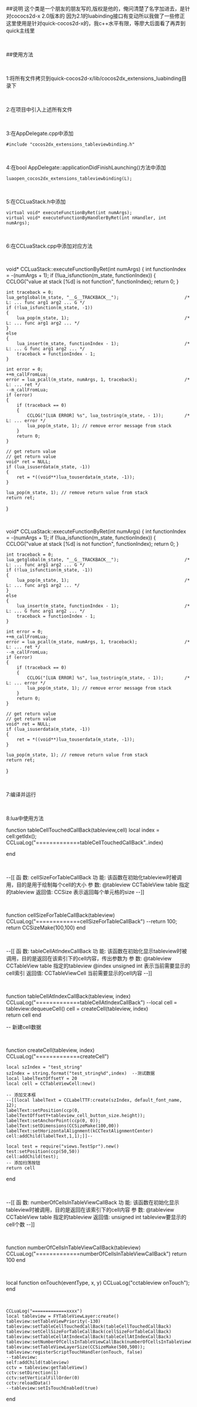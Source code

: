 ##说明
这个类是一个朋友的朋友写的,版权是他的，俺问清楚了名字加进去，是针对cococs2d-x 2.0版本的 因为2.1的luabinding接口有变动所以我做了一些修正<br/>
这里使用是针对quick-cocos2d-x的，我c++水平有限，等廖大后面看了再弄到quick主线里

<br/>

##使用方法

<br />

1:将所有文件拷贝到quick-cocos2d-x/lib/cocos2dx_extensions_luabinding目录下

<br />

2:在项目中引入上述所有文件

<br />

3:在AppDelegate.cpp中添加
<br />

	#include "cocos2dx_extensions_tableviewbinding.h"

<br />

4:在bool AppDelegate::applicationDidFinishLaunching()方法中添加
<br />

	luaopen_cocos2dx_extensions_tableviewbinding(L);

<br />

5:在CCLuaStack.h中添加
<br />

    virtual void* executeFunctionByRet(int numArgs);
    virtual void* executeFunctionByHandlerByRet(int nHandler, int numArgs);

<br />

6:在CCLuaStack.cpp中添加对应方法

<br />

void* CCLuaStack::executeFunctionByRet(int numArgs)
{
    int functionIndex = -(numArgs + 1);
    if (!lua_isfunction(m_state, functionIndex))
    {
        CCLOG("value at stack [%d] is not function", functionIndex);
        return 0;
    }
    
    int traceback = 0;
    lua_getglobal(m_state, "__G__TRACKBACK__");                         /* L: ... func arg1 arg2 ... G */
    if (!lua_isfunction(m_state, -1))
    {
        lua_pop(m_state, 1);                                            /* L: ... func arg1 arg2 ... */
    }
    else
    {
        lua_insert(m_state, functionIndex - 1);                         /* L: ... G func arg1 arg2 ... */
        traceback = functionIndex - 1;
    }
    
    int error = 0;
    ++m_callFromLua;
    error = lua_pcall(m_state, numArgs, 1, traceback);                  /* L: ... ret */
    --m_callFromLua;
    if (error)
    {
        if (traceback == 0)
        {
            CCLOG("[LUA ERROR] %s", lua_tostring(m_state, - 1));        /* L: ... error */
            lua_pop(m_state, 1); // remove error message from stack
        }
        return 0;
    }
    
    // get return value
    // get return value
    void* ret = NULL;
    if (lua_isuserdata(m_state, -1))
    {
        ret = *((void**)lua_touserdata(m_state, -1));
    }
    
    lua_pop(m_state, 1); // remove return value from stack
    return ret;
}


<br />


void* CCLuaStack::executeFunctionByRet(int numArgs)
{
    int functionIndex = -(numArgs + 1);
    if (!lua_isfunction(m_state, functionIndex))
    {
        CCLOG("value at stack [%d] is not function", functionIndex);
        return 0;
    }
    
    int traceback = 0;
    lua_getglobal(m_state, "__G__TRACKBACK__");                         /* L: ... func arg1 arg2 ... G */
    if (!lua_isfunction(m_state, -1))
    {
        lua_pop(m_state, 1);                                            /* L: ... func arg1 arg2 ... */
    }
    else
    {
        lua_insert(m_state, functionIndex - 1);                         /* L: ... G func arg1 arg2 ... */
        traceback = functionIndex - 1;
    }
    
    int error = 0;
    ++m_callFromLua;
    error = lua_pcall(m_state, numArgs, 1, traceback);                  /* L: ... ret */
    --m_callFromLua;
    if (error)
    {
        if (traceback == 0)
        {
            CCLOG("[LUA ERROR] %s", lua_tostring(m_state, - 1));        /* L: ... error */
            lua_pop(m_state, 1); // remove error message from stack
        }
        return 0;
    }
    
    // get return value
    // get return value
    void* ret = NULL;
    if (lua_isuserdata(m_state, -1))
    {
        ret = *((void**)lua_touserdata(m_state, -1));
    }
    
    lua_pop(m_state, 1); // remove return value from stack
    return ret;
}


<br />

7:编译并运行
	
<br />

8:lua中使用方法




function tableCellTouchedCallBack(tableview,cell)
    local index = cell:getIdx();
	CCLuaLog("=============tableCellTouchedCallBack"..index)
	
end

<br />

--[[
函  数: cellSizeForTableCallBack
功  能: 该函数在初始化tableview时被调用，目的是用于绘制每个cell的大小
参  数: @tableview CCTableView table	指定的tableview
返回值: CCSize							表示返回每个单元格的size
--]]

<br />

function cellSizeForTableCallBack(tableview)
	CCLuaLog("=============cellSizeForTableCallBack")
    --return 100;
	return CCSizeMake(100,100)
end

<br />

--[[
函  数: tableCellAtIndexCallBack
功  能: 该函数在初始化显示tableview时被调用，目的是返回在该索引下的cell内容，传出参数为
参  数: @tableview CCTableView table	指定的tableview
		@index unsigned int				表示当前需要显示的cell索引
返回值: CCTableViewCell					当前需要显示的cell内容
--]]

<br />

function tableCellAtIndexCallBack(tableview, index)
	CCLuaLog("=============tableCellAtIndexCallBack")
	--local cell = tableview:dequeueCell()
    cell = createCell(tableview, index)		
	return cell
end

-- 新建cell数据

<br />

function createCell(tableview, index)
	CCLuaLog("=============createCell")

	local szIndex = "test_string" 
	szIndex = string.format("test_string%d",index)	--测试数据
	local labelTextOffsetY = 20
	local cell = CCTableViewCell:new()

	-- 添加文本框
	--[[local labelText = CCLabelTTF:create(szIndex, default_font_name, 12);
	labelText:setPosition(ccp(0, labelTextOffsetY+tableview_cell_button_size.height));
	labelText:setAnchorPoint(ccp(0, 0));
	labelText:setDimensions(CCSizeMake(100,00))
	labelText:setHorizontalAlignment(kCCTextAlignmentCenter)
	cell:addChild(labelText,1,1);]]--
    
    local test = require("views.TestSpr").new()
    test:setPosition(ccp(50,50))
	cell:addChild(test);
	-- 添加扫荡按钮
	return cell
end

<br />

--[[
函  数: numberOfCellsInTableViewCallBack
功  能: 该函数在初始化显示tableview时被调用，目的是返回在该索引下的cell内容
参  数: @tableview CCTableView table	指定的tableview
返回值: unsigned int			tableview要显示的cell个数
--]]

<br />

function numberOfCellsInTableViewCallBack(tableview)	
	CCLuaLog("=============numberOfCellsInTableViewCallBack")
	return 100
end

<br />

local function onTouch(eventType, x, y)
    CCLuaLog("cctableview onTouch");
end

<br />

	CCLuaLog("=============xxxx")
	local tableview = FYTableViewLayer:create()
	tableview:setTableViewPriority(-130)
	tableview:setTableCellTouchedCallBack(tableCellTouchedCallBack)
	tableview:setCellSizeForTableCallBack(cellSizeForTableCallBack)
	tableview:setTableCellAtIndexCallBack(tableCellAtIndexCallBack)
	tableview:setNumberOfCellsInTableViewCallBack(numberOfCellsInTableViewCallBack)
    tableview:setTableViewLayerSize(CCSizeMake(500,500));
    tableview:registerScriptTouchHandler(onTouch, false)
    --tableview:
    self:addChild(tableview)
    cctv = tableview:getTableView()
   	cctv:setDirection(1)
	cctv:setVerticalFillOrder(0)
	cctv:reloadData()
    --tableview:setIsTouchEnabled(true)  
end

